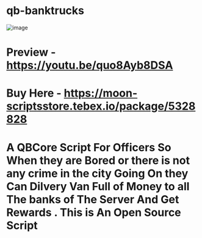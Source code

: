 # qb-banktrucks

![image](https://user-images.githubusercontent.com/69292814/194697915-0b368425-2770-4827-b114-d4507540303b.png)


# Preview - https://youtu.be/quo8Ayb8DSA


# Buy Here - https://moon-scriptsstore.tebex.io/package/5328828


# A QBCore Script For Officers So When they are Bored or there is not any crime in the city Going On they Can Dilvery Van Full of Money to all The banks of The Server And Get Rewards . This is An Open Source Script

